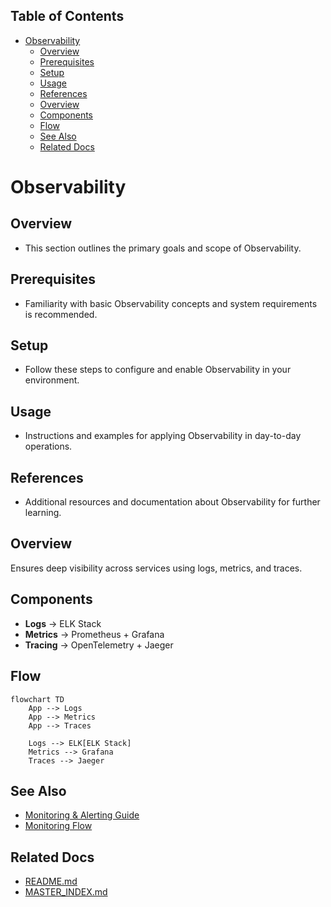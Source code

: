<!-- START doctoc generated TOC please keep comment here to allow auto update -->
<!-- DON'T EDIT THIS SECTION, INSTEAD RE-RUN doctoc TO UPDATE -->
## Table of Contents

- [Observability](#observability)
  - [Overview](#overview)
  - [Prerequisites](#prerequisites)
  - [Setup](#setup)
  - [Usage](#usage)
  - [References](#references)
  - [Overview](#overview-1)
  - [Components](#components)
  - [Flow](#flow)
  - [See Also](#see-also)
  - [Related Docs](#related-docs)

<!-- END doctoc generated TOC please keep comment here to allow auto update -->

# Observability

## Overview
- This section outlines the primary goals and scope of Observability.

## Prerequisites
- Familiarity with basic Observability concepts and system requirements is recommended.

## Setup
- Follow these steps to configure and enable Observability in your environment.

## Usage
- Instructions and examples for applying Observability in day-to-day operations.

## References
- Additional resources and documentation about Observability for further learning.


## Overview
Ensures deep visibility across services using logs, metrics, and traces.

## Components
- **Logs** → ELK Stack
- **Metrics** → Prometheus + Grafana
- **Tracing** → OpenTelemetry + Jaeger

## Flow
```mermaid
flowchart TD
    App --> Logs
    App --> Metrics
    App --> Traces

    Logs --> ELK[ELK Stack]
    Metrics --> Grafana
    Traces --> Jaeger
```

## See Also
- [Monitoring & Alerting Guide](MONITORING.md)
- [Monitoring Flow](MONITORING_FLOW.md)

## Related Docs
- [README.md](README.md)
- [MASTER_INDEX.md](MASTER_INDEX.md)

